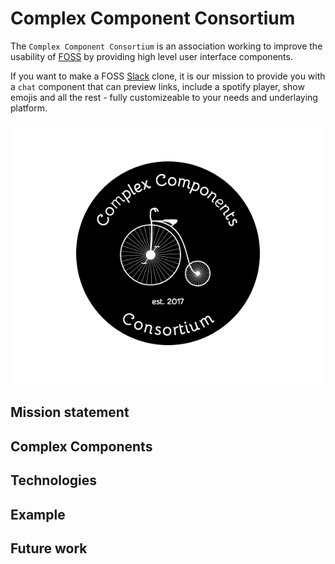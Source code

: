 # Complex Component Consortium

The `Complex Component Consortium` is an association working to improve the usability of [FOSS](https://en.wikipedia.org/wiki/Free_and_open-source_software) by providing high level user interface components.

If you want to make a FOSS [Slack](https://slack.com/) clone, it is our mission to provide you with a `chat` component that can preview links, include a spotify player, show emojis and all the rest - fully customizeable to your needs and underlaying platform.

![Logo](ccc-logo.png)

## Mission statement

## Complex Components

## Technologies

## Example

## Future work
